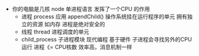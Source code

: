 - 你的电脑是几核
  node 单进程语言
  发挥了一个CPU 的作用 
  - 进程 process
    应用 appendChild()
    操作系统挂在运行程序的单元
    拥有独立的资源 如内存 进程是绝对安全的
  - 线程 thread
    进程调度的单元
  - child_process 子进程模块
    现代编程 基于硬件
    子进程会寻找另外的CPU运行
    进程《= CPU核数
    效率高，消息机制一样
    
